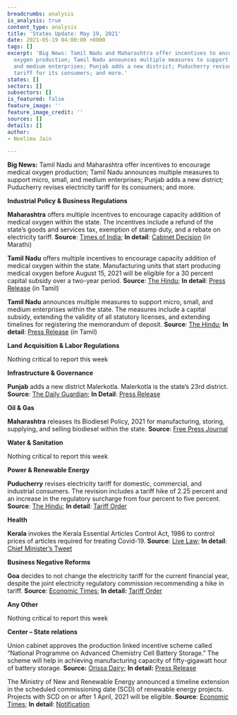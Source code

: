 ```yaml
---
breadcrumbs: analysis
is_analysis: true
content_type: analysis
title: 'States Update: May 19, 2021'
date: 2021-05-19 04:00:00 +0000
tags: []
excerpt: 'Big News: Tamil Nadu and Maharashtra offer incentives to encourage medical
  oxygen production; Tamil Nadu announces multiple measures to support micro, small,
  and medium enterprises; Punjab adds a new district; Puducherry revises electricity
  tariff for its consumers; and more.'
states: []
sectors: []
subsectors: []
is_featured: false
feature_image: ''
feature_image_credit: ''
sources: []
details: []
author:
- Neelima Jain

---
```

**Big News:** Tamil Nadu and Maharashtra offer incentives to encourage medical oxygen production; Tamil Nadu announces multiple measures to support micro, small, and medium enterprises; Punjab adds a new district; Puducherry revises electricity tariff for its consumers; and more.

**Industrial Policy & Business Regulations**

**Maharashtra** offers multiple incentives to encourage capacity addition of medical oxygen within the state. The incentives include a refund of the state’s goods and services tax, exemption of stamp duty, and a rebate on electricity tariff. **Source**: [Times of India](https://timesofindia.indiatimes.com/city/mumbai/maharashtra-set-up-oxygen-plants-get-100-150-money-back-says-govt/articleshow/82588767.cms); **In detail**: [Cabinet Decision](https://www.maharashtra.gov.in/Site/upload/CabinetDecision/Marathi/12-05-2021%20Cabinet%20Decision%20(Meeting%20No.66).pdf) (in Marathi)

**Tamil Nadu** offers multiple incentives to encourage capacity addition of medical oxygen within the state. Manufacturing units that start producing medical oxygen before August 15, 2021 will be eligible for a 30 percent capital subsidy over a two-year period. **Source**: [The Hindu](https://www.thehindu.com/news/national/tamil-nadu/state-incentivises-manufacture-of-oxygen/article34553185.ece); **In detail**: [Press Release](https://cms.tn.gov.in/sites/default/files/press_release/pr130521_053.pdf) (in Tamil)

**Tamil Nadu** announces multiple measures to support micro, small, and medium enterprises within the state. The measures include a capital subsidy, extending the validity of all statutory licenses, and extending timelines for registering the memorandum of deposit. **Source**: [The Hindu](https://www.thehindu.com/news/national/tamil-nadu/state-lays-out-plan-to-help-msmes/article34538312.ece); **In detail**: [Press Release](https://cms.tn.gov.in/sites/default/files/press_release/pr110521_036.pdf) (in Tamil)

**Land Acquisition & Labor Regulations**

Nothing critical to report this week

**Infrastructure & Governance**

**Punjab** adds a new district Malerkotla. Malerkotla is the state’s 23rd district. **Source**: [The Daily Guardian](https://thedailyguardian.com/punjab-cm-declares-malerkotla-states-23rd-district-announces-development-projects/); **In Detail**: [Press Release](http://diprpunjab.gov.in/?q=content/punjab-cm-declares-malerkotla-state%E2%80%99s-23rd-district-announces-several-projects-development)

**Oil & Gas**

**Maharashtra** releases its Biodiesel Policy, 2021 for manufacturing, storing, supplying, and selling biodiesel within the state. **Source**: [Free Press Journal](https://www.freepressjournal.in/mumbai/mumbai-state-govt-releases-biodiesel-policy-2021)

**Water & Sanitation**

Nothing critical to report this week

**Power & Renewable Energy**

**Puducherry** revises electricity tariff for domestic, commercial, and industrial consumers. The revision includes a tariff hike of 2.25 percent and an increase in the regulatory surcharge from four percent to five percent. **Source**: [The Hindu](https://www.thehindu.com/news/cities/puducherry/power-tariff-revised-for-domestic-and-industrial-consumers-in-puducherry/article34536630.ece); **In detail**: [Tariff Order](http://jercuts.gov.in/writereaddata/UploadFile/PPCL%20Order%20FY%2021-22_1522.pdf)

**Health**

**Kerala** invokes the Kerala Essential Articles Control Act, 1986 to control prices of articles required for treating Covid-19. **Source**: [Live Law](https://www.livelaw.in/news-updates/kerala-govt-invokes-essential-articles-control-act-to-control-prices-of-items-essential-to-treat-covid-174171); **In detail**: [Chief Minister’s Tweet](https://twitter.com/CMOKerala/status/1393200090911625218)

**Business Negative Reforms**

**Goa** decides to not change the electricity tariff for the current financial year, despite the joint electricity regulatory commission recommending a hike in tariff. **Source**: [Economic Times](https://energy.economictimes.indiatimes.com/news/power/goa-no-hike-in-power-tariff-this-year-says-govt/82564161); **In detail:** [Tariff Order](http://jercuts.gov.in/writereaddata/UploadFile/ED%20Goa%20Order%202021-22_1760.pdf)

**Any Other**

Nothing critical to report this week

**Center – State relations**

Union cabinet approves the production linked incentive scheme called “National Programme on Advanced Chemistry Cell Battery Storage.” The scheme will help in achieving manufacturing capacity of fifty-gigawatt hour of battery storage. **Source:** [Orissa Dairy](https://orissadiary.com/cabinet-approves-production-linked-incentive-scheme-national-programme-on-advanced-chemistry-cell-battery-storage/); **In detail:** [Press Release](https://pib.gov.in/PressReleasePage.aspx?PRID=1717938)

The Ministry of New and Renewable Energy announced a timeline extension in the scheduled commissioning date (SCD) of renewable energy projects. Projects with SCD on or after 1 April, 2021 will be eligible. **Source**: [Economic Times](https://energy.economictimes.indiatimes.com/news/renewable/covid-19-mnre-grants-time-extension-in-commissioning-of-renewable-energy-projects/82574433); **In detail**: [Notification](https://mnre.gov.in/img/documents/uploads/file_f-1620889527386.pdf)